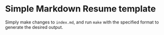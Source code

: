 
# Simple Markdown Resume template

Simply make changes to `index.md`, and run `make` with the specified format
to generate the desired output.
